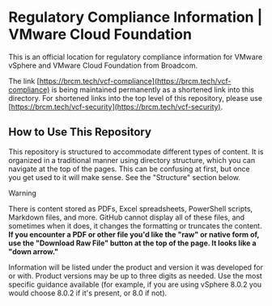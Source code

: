 # Regulatory Compliance Information | VMware Cloud Foundation
This is an official location for regulatory compliance information for VMware vSphere and VMware Cloud Foundation from Broadcom.

The link [https://brcm.tech/vcf-compliance](https://brcm.tech/vcf-compliance) is being maintained permanently as a shortened link into this directory. For shortened links into the top level of this repository, please use [https://brcm.tech/vcf-security](https://brcm.tech/vcf-security).

## How to Use This Repository
This repository is structured to accommodate different types of content. It is organized in a traditional manner using directory structure, which you can navigate at the top of the pages. This can be confusing at first, but once you get used to it will make sense. See the "Structure" section below.

> [!WARNING]
> There is content stored as PDFs, Excel spreadsheets, PowerShell scripts, Markdown files, and more. GitHub cannot display all of these files, and sometimes when it does, it changes the formatting or truncates the content.
> **If you encounter a PDF or other file you'd like the "raw" or native form of, use the "Download Raw File" button at the top of the page. It looks like a "down arrow."**

Information will be listed under the product and version it was developed for or with. Product versions may be up to three digits as needed. Use the most specific guidance available (for example, if you are using vSphere 8.0.2 you would choose 8.0.2 if it's present, or 8.0 if not).